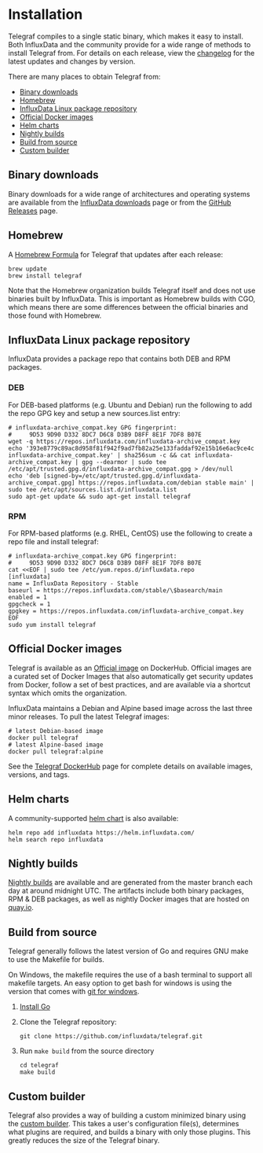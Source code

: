 # Installation

Telegraf compiles to a single static binary, which makes it easy to install.
Both InfluxData and the community provide for a wide range of methods to install
Telegraf from. For details on each release, view the [changelog][] for the
latest updates and changes by version.

[changelog]: /CHANGELOG.md

There are many places to obtain Telegraf from:

* [Binary downloads](#binary-downloads)
* [Homebrew](#homebrew)
* [InfluxData Linux package repository](#influxdata-linux-package-repository)
* [Official Docker images](#official-docker-images)
* [Helm charts](#helm-charts)
* [Nightly builds](#nightly-builds)
* [Build from source](#build-from-source)
* [Custom builder](#custom-builder)

## Binary downloads

Binary downloads for a wide range of architectures and operating systems are
available from the [InfluxData downloads][] page or from the
[GitHub Releases][] page.

[InfluxData downloads]: https://www.influxdata.com/downloads
[GitHub Releases]: https://github.com/influxdata/telegraf/releases

## Homebrew

A [Homebrew Formula][] for Telegraf that updates after each release:

```shell
brew update
brew install telegraf
```

Note that the Homebrew organization builds Telegraf itself and does not use
binaries built by InfluxData. This is important as Homebrew builds with CGO,
which means there are some differences between the official binaries and those
found with Homebrew.

[Homebrew Formula]: https://formulae.brew.sh/formula/telegraf

## InfluxData Linux package repository

InfluxData provides a package repo that contains both DEB and RPM packages.

### DEB

For DEB-based platforms (e.g. Ubuntu and Debian) run the following to add the
repo GPG key and setup a new sources.list entry:

```shell
# influxdata-archive_compat.key GPG fingerprint:
#     9D53 9D90 D332 8DC7 D6C8 D3B9 D8FF 8E1F 7DF8 B07E
wget -q https://repos.influxdata.com/influxdata-archive_compat.key
echo '393e8779c89ac8d958f81f942f9ad7fb82a25e133faddaf92e15b16e6ac9ce4c influxdata-archive_compat.key' | sha256sum -c && cat influxdata-archive_compat.key | gpg --dearmor | sudo tee /etc/apt/trusted.gpg.d/influxdata-archive_compat.gpg > /dev/null
echo 'deb [signed-by=/etc/apt/trusted.gpg.d/influxdata-archive_compat.gpg] https://repos.influxdata.com/debian stable main' | sudo tee /etc/apt/sources.list.d/influxdata.list
sudo apt-get update && sudo apt-get install telegraf
```

### RPM

For RPM-based platforms (e.g. RHEL, CentOS) use the following to create a repo
file and install telegraf:

```shell
# influxdata-archive_compat.key GPG fingerprint:
#     9D53 9D90 D332 8DC7 D6C8 D3B9 D8FF 8E1F 7DF8 B07E
cat <<EOF | sudo tee /etc/yum.repos.d/influxdata.repo
[influxdata]
name = InfluxData Repository - Stable
baseurl = https://repos.influxdata.com/stable/\$basearch/main
enabled = 1
gpgcheck = 1
gpgkey = https://repos.influxdata.com/influxdata-archive_compat.key
EOF
sudo yum install telegraf
```

## Official Docker images

Telegraf is available as an [Official image][] on DockerHub. Official images
are a curated set of Docker Images that also automatically get security updates
from Docker, follow a set of best practices, and are available via a shortcut
syntax which omits the organization.

InfluxData maintains a Debian and Alpine based image across the last three
minor releases. To pull the latest Telegraf images:

```shell
# latest Debian-based image
docker pull telegraf
# latest Alpine-based image
docker pull telegraf:alpine
```

See the [Telegraf DockerHub][] page for complete details on available images,
versions, and tags.

[official image]: https://docs.docker.com/trusted-content/official-images/
[Telegraf DockerHub]: https://hub.docker.com/_/telegraf

## Helm charts

A community-supported [helm chart][] is also available:

```shell
helm repo add influxdata https://helm.influxdata.com/
helm search repo influxdata
```

[helm chart]: https://github.com/influxdata/helm-charts/tree/master/charts/telegraf

## Nightly builds

[Nightly builds][] are available and are generated from the master branch each
day at around midnight UTC. The artifacts include both binary packages, RPM &
DEB packages, as well as nightly Docker images that are hosted on [quay.io][].

[Nightly builds]: /docs/NIGHTLIES.md
[quay.io]: https://quay.io/repository/influxdb/telegraf-nightly?tab=tags&tag=latest

## Build from source

Telegraf generally follows the latest version of Go and requires GNU make to use
the Makefile for builds.

On Windows, the makefile requires the use of a bash terminal to support all
makefile targets. An easy option to get bash for windows is using the version
that comes with [git for windows](https://gitforwindows.org/).

1. [Install Go](https://golang.org/doc/install)
2. Clone the Telegraf repository:

   ```shell
   git clone https://github.com/influxdata/telegraf.git
   ```

3. Run `make build` from the source directory

   ```shell
   cd telegraf
   make build
   ```

## Custom builder

Telegraf also provides a way of building a custom minimized binary using the
[custom builder][]. This takes a user's configuration file(s), determines what
plugins are required, and builds a binary with only those plugins. This greatly
reduces the size of the Telegraf binary.

[custom builder]: /tools/custom_builder
